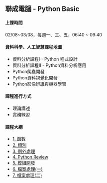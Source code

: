## 聯成電腦 - Python Basic

#### 上課時間

02/08~03/08，每週一、三、五，06:40 ~ 09:40


#### 資料科學、人工智慧課程地圖

- 資料分析課程I - Python 程式設計
- 資料分析課程II - Python資料分析應用
- Python爬蟲開發
- Python資料視覺化開發
- Python影像辨識與機器學習

#### 課程進行方式

- 理論講述
- 實務練習

#### 課程大綱
- [1. 函數](http://mirdex.github.io/PythonII_20230208/7.%20函數_Q.slides.html)
- [2. 類別](http://mirdex.github.io/PythonII_20230208/8.%20類別_Q.slides.html)
- [3. 例外處理](http://mirdex.github.io/PythonII_20230208/10.%20例外處理.slides.html)
- [4. Python Review](http://mirdex.github.io/PythonII_20230208/0.%20Python前言(Q).slides.html)
- [5. 模組開發](http://mirdex.github.io/PythonII_20230208/1.%20模組開發(Q).slides.html)
- [6. 檔案處理(一)](http://mirdex.github.io/PythonII_20230208/2.%20檔案處理(一)(Q).slides.html)
- [7. 檔案處理(二)](http://mirdex.github.io/PythonII_20230208/3.%20檔案處理(二)(Q).slides.html)
